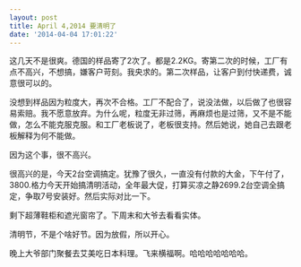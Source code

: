 ```yaml
---
layout: post
title: April 4,2014 要清明了
date: '2014-04-04 17:01:22'
---
```



这几天不是很爽。德国的样品寄了2次了。都是2.2KG。寄第二次的时候，工厂有点不高兴，不想搞，嫌客户苛刻。我央求的。第二次样品，让客户到付快递费，诚意很可以的。

没想到样品因为粒度大，再次不合格。工厂不配合了，说没法做，以后做了也很容易索赔。我不愿意放弃。为什么呢，粒度无非过筛，再麻烦也是过筛，又不是不能做，怎么不能克服克服。和工厂老板说了，老板很支持。然后她说，她自己去跟老板解释为何不能做。

因为这个事，很不高兴。

很高兴的是，今天2台空调搞定。犹豫了很久，一直没有付款的大金，下午付了，3800.格力今天开始搞清明活动，全年最大促，打算买凉之静2699.2台空调全搞定，争取7号安装好。然后实际对比一下。

剩下超薄鞋柜和遮光窗帘了。下周末和大爷去看看实体。

清明节，不是个啥好节。因为放假，所以开心。

晚上大爷部门聚餐去艾美吃日本料理。飞来横福啊。哈哈哈哈哈哈哈。


